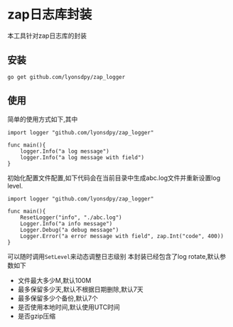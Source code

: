 # zap日志库封装
本工具针对zap日志库的封装

## 安装
`go get github.com/lyonsdpy/zap_logger`

## 使用
简单的使用方式如下,其中
```
import logger "github.com/lyonsdpy/zap_logger"

func main(){
    logger.Info("a log message")
    logger.Info("a log message with field")
}
```
初始化配置文件配置,如下代码会在当前目录中生成abc.log文件并重新设置log level.
```
import logger "github.com/lyonsdpy/zap_logger"

func main(){
    ResetLogger("info", "./abc.log")
    Logger.Info("a info message")
    Logger.Debug("a debug message")
    Logger.Error("a error message with field", zap.Int("code", 400))
}
```
可以随时调用`SetLevel`来动态调整日志级别
本封装已经包含了log rotate,默认参数如下
- 文件最大多少M,默认100M
- 最多保留多少天,默认不根据日期删除,默认7天
- 最多保留多少个备份,默认7个
- 是否使用本地时间,默认使用UTC时间
- 是否gzip压缩

